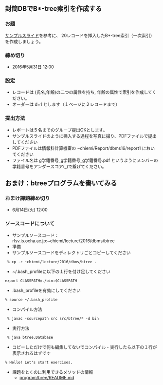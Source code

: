 ## 封筒DBでB*-tree索引を作成する

### お題
 [サンプルスライド](pdf/EnvelopeDBMS-Btree.pdf)を参考に、
20レコードを挿入したB*-tree索引（一次索引）を作成しましょう。

### 締め切り
* 2016年5月31日 12:00 

### 設定
* レコードは (氏名,年齢)の二つの属性を持ち, 年齢の属性で索引を作成してください。
* オーダーは d=1 とします（１ページに２レコードまで）

### 提出方法
* レポートは５名までのグループ提出OKとします。
* サンプルスライドのように挿入する過程を写真に撮り、PDFファイルで提出してください
* PDFファイルは情報科計算機室の ~chiemi/Report/dbms16/report1 においてください
* ファイル名は g学籍番号_g学籍番号_g学籍番号.pdf というようにメンバーの学籍番号をアンダースコア(_)で繋げてください。

## おまけ：btreeプログラムを書いてみる
### おまけ課題締め切り
 * 6月14日(火) 12:00
 
### ソースコードについて
* サンプルソースコード：rlsv.is.ocha.ac.jp:~chiemi/lecture/2016/dbms/btree
* 準備
 * サンプルソースコードをディレクトリごとコピーしてください
 
 ```
  % cp -r ~chiemi/lecture/2016/dbms/btree .
 ```
 
 * ~/.bash_profileに以下の１行を付け足してください

 ```
 export CLASSPATH=./bin:$CLASSPATH
 ```

 * .bash_profileを有効にしてください
 
 ```
 % source ~/.bash_profile
 ```

* コンパイル方法

```
 % javac -sourcepath src src/btree/* -d bin 
```

* 実行方法

```
 % java btree.Database
```

 * コピーしただけで何も編集してないでコンパイル・実行したら以下の１行が表示されるはずです

 ```
 % Hello! Let's start exercises.
 ```

* 課題をとくのに利用できるメソッドの情報
  * [program/bree/README.md](program/btree/README.md)
